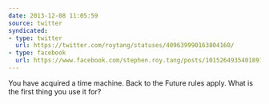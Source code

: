 ```yaml
---
date: 2013-12-08 11:05:59
source: twitter
syndicated:
- type: twitter
  url: https://twitter.com/roytang/statuses/409639990163804160/
- type: facebook
  url: https://www.facebook.com/stephen.roy.tang/posts/10152649354018912
---
```


You have acquired a time machine. Back to the Future rules apply. What is the first thing you use it for?